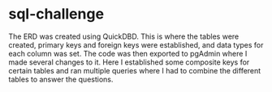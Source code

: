 # sql-challenge
The ERD was created using QuickDBD. This is where the tables were created, primary keys and foreign keys were established, and data types for each column was set. The code was then exported to pgAdmin where I made several changes to it. Here I established some composite keys for certain tables and ran multiple queries where I had to combine the different tables to answer the questions.
